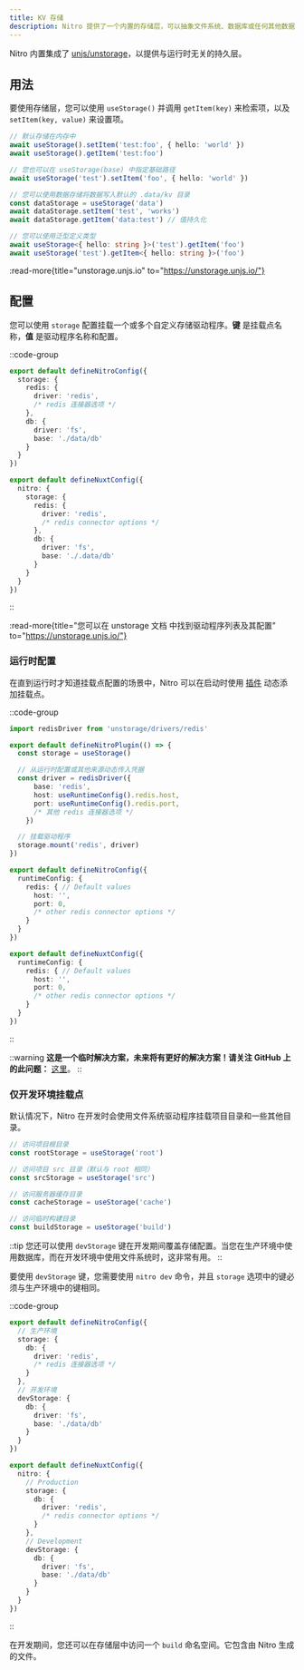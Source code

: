 ```yaml
---
title: KV 存储
description: Nitro 提供了一个内置的存储层，可以抽象文件系统、数据库或任何其他数据源。
---
```


Nitro 内置集成了 [unjs/unstorage](https://unstorage.unjs.io/)，以提供与运行时无关的持久层。

## 用法

要使用存储层，您可以使用 `useStorage()` 并调用 `getItem(key)` 来检索项，以及 `setItem(key, value)` 来设置项。

```typescript
// 默认存储在内存中
await useStorage().setItem('test:foo', { hello: 'world' })
await useStorage().getItem('test:foo')

// 您也可以在 useStorage(base) 中指定基础路径
await useStorage('test').setItem('foo', { hello: 'world' })

// 您可以使用数据存储将数据写入默认的 .data/kv 目录
const dataStorage = useStorage('data')
await dataStorage.setItem('test', 'works')
await dataStorage.getItem('data:test') // 值持久化

// 您可以使用泛型定义类型
await useStorage<{ hello: string }>('test').getItem('foo')
await useStorage('test').getItem<{ hello: string }>('foo')
```

:read-more{title="unstorage.unjs.io" to="https://unstorage.unjs.io/"}

## 配置

您可以使用 `storage` 配置挂载一个或多个自定义存储驱动程序。**键** 是挂载点名称，**值** 是驱动程序名称和配置。

::code-group
```typescript [nitro.config.ts]
export default defineNitroConfig({
  storage: {
    redis: {
      driver: 'redis',
      /* redis 连接器选项 */
    },
    db: {
      driver: 'fs',
      base: './data/db'
    }
  }
})
```
```typescript [nuxt.config.ts]
export default defineNuxtConfig({
  nitro: {
    storage: {
      redis: {
        driver: 'redis',
        /* redis connector options */
      },
      db: {
        driver: 'fs',
        base: './.data/db'
      }
    }
  }
})
```
::

:read-more{title="您可以在 unstorage 文档 中找到驱动程序列表及其配置" to="https://unstorage.unjs.io/"}

### 运行时配置

在直到运行时才知道挂载点配置的场景中，Nitro 可以在启动时使用 [插件](/docs/nitro/guide/plugins) 动态添加挂载点。

::code-group
```typescript [server/plugins/storage.ts]
import redisDriver from 'unstorage/drivers/redis'

export default defineNitroPlugin(() => {
  const storage = useStorage()

  // 从运行时配置或其他来源动态传入凭据
  const driver = redisDriver({
      base: 'redis',
      host: useRuntimeConfig().redis.host,
      port: useRuntimeConfig().redis.port,
      /* 其他 redis 连接器选项 */
    })

  // 挂载驱动程序
  storage.mount('redis', driver)
})
```
```typescript [nitro.config.ts]
export default defineNitroConfig({
  runtimeConfig: {
    redis: { // Default values
      host: '',
      port: 0,
      /* other redis connector options */
    }
  }
})
```
```typescript [nuxt.config.ts]
export default defineNuxtConfig({
  runtimeConfig: {
    redis: { // Default values
      host: '',
      port: 0,
      /* other redis connector options */
    }
  }
})
```
::

::warning
**这是一个临时解决方案，未来将有更好的解决方案！请关注 GitHub 上的此问题：** [这里](https://github.com/nitrojs/nitro/issues/1161#issuecomment-1511444675)。
::

### 仅开发环境挂载点

默认情况下，Nitro 在开发时会使用文件系统驱动程序挂载项目目录和一些其他目录。

```typescript
// 访问项目根目录
const rootStorage = useStorage('root')

// 访问项目 src 目录（默认与 root 相同）
const srcStorage = useStorage('src')

// 访问服务器缓存目录
const cacheStorage = useStorage('cache')

// 访问临时构建目录
const buildStorage = useStorage('build')
```

::tip
您还可以使用 `devStorage` 键在开发期间覆盖存储配置。当您在生产环境中使用数据库，而在开发环境中使用文件系统时，这非常有用。
::

要使用 `devStorage` 键，您需要使用 `nitro dev` 命令，并且 `storage` 选项中的键必须与生产环境中的键相同。

::code-group
```typescript [nitro.config.ts]
export default defineNitroConfig({
  // 生产环境
  storage: {
    db: {
      driver: 'redis',
      /* redis 连接器选项 */
    }
  },
  // 开发环境
  devStorage: {
    db: {
      driver: 'fs',
      base: './data/db'
    }
  }
})
```
```typescript [nuxt.config.ts]
export default defineNuxtConfig({
  nitro: {
    // Production
    storage: {
      db: {
        driver: 'redis',
        /* redis connector options */
      }
    },
    // Development
    devStorage: {
      db: {
        driver: 'fs',
        base: './data/db'
      }
    }
  }
})
```
::

在开发期间，您还可以在存储层中访问一个 `build` 命名空间。它包含由 Nitro 生成的文件。

